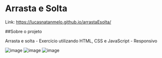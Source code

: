 # Arrasta e Solta

Link: https://lucasnatanmelo.github.io/arrastaEsolta/

 ##Sobre o projeto
 
Arrasta e solta - Exercício utilizando HTML, CSS e JavaScript - Responsivo

![image](https://user-images.githubusercontent.com/100950738/167484248-777a8a9d-4e51-4682-8b0e-6cd3c7e02a6d.png)
![image](https://user-images.githubusercontent.com/100950738/167484300-c12e86ae-f075-4552-81a9-8eff73b4b4c4.png)
![image](https://user-images.githubusercontent.com/100950738/167484361-ff4b815f-65d2-492e-9c0c-61dd73825d09.png)

 
